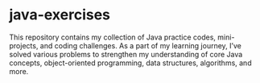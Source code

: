 # java-exercises
This repository contains my collection of Java practice codes, mini-projects, and coding challenges. As a part of my learning journey, I’ve solved various problems to strengthen my understanding of core Java concepts, object-oriented programming, data structures, algorithms, and more.
